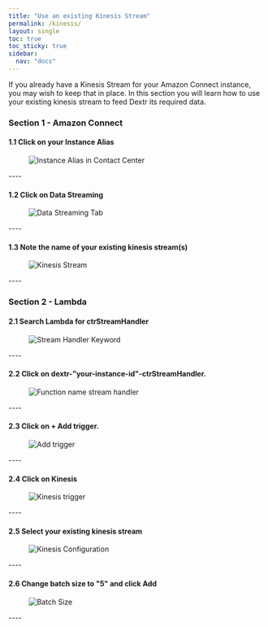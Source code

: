 ```yaml
---
title: "Use an existing Kinesis Stream"
permalink: /kinesis/
layout: single
toc: true
toc_sticky: true
sidebar: 
  nav: "docs"
---
```


If you already have a Kinesis Stream for your Amazon Connect instance, you may wish to keep that in place. In this section you will learn how to use your existing kinesis stream to feed Dextr its required data.

### Section 1 - Amazon Connect

#### 1.1 Click on your Instance Alias

<figure>
   <img src="{{ '/assets/images/dextr-instance-alias.jpg' }}" alt="Instance Alias in Contact Center">
</figure>
----

#### 1.2 Click on Data Streaming

<figure>
   <img src="{{ '/assets/images/data-streaming.jpg' }}" alt="Data Streaming Tab">
</figure>
----

#### 1.3 Note the name of your existing kinesis stream(s)

<figure>
   <img src="{{ '/assets/images/kinesis-stream.jpg' }}" alt="Kinesis Stream">
</figure>
----

### Section 2 - Lambda

#### 2.1 Search Lambda for ctrStreamHandler

<figure>
   <img src="{{ '/assets/images/ctrStreamHandler.jpg' }}" alt="Stream Handler Keyword">
</figure>
----

#### 2.2 Click on dextr-"your-instance-id"-ctrStreamHandler.

<figure>
   <img src="{{ '/assets/images/stream-instance-alias-handler.jpg' }}" alt="Function name stream handler">
</figure>
----

#### 2.3 Click on + Add trigger.

<figure>
   <img src="{{ '/assets/images/add-trigger.jpg' }}" alt="Add trigger">
</figure>
----

#### 2.4 Click on Kinesis

<figure>
   <img src="{{ '/assets/images/kinesis-trigger.jpg' }}" alt="Kinesis trigger">
</figure>
----

#### 2.5 Select your existing kinesis stream

<figure>
   <img src="{{ '/assets/images/kinesis-configuration.jpg' }}" alt="Kinesis Configuration">
</figure>
----

#### 2.6 Change batch size to "5" and click Add

<figure>
   <img src="{{ '/assets/images/batch-size.jpg' }}" alt="Batch Size">
</figure>
----









